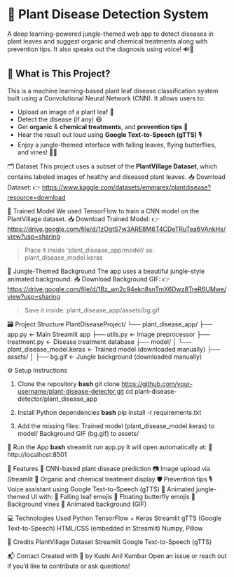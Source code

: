 # 🌿 Plant Disease Detection System

A deep learning-powered jungle-themed web app to detect diseases in plant leaves and suggest organic and chemical treatments along with prevention tips. It also speaks out the diagnosis using voice! 🔊🌱
## 🧠 What is This Project?
This is a machine learning-based plant leaf disease classification system built using a Convolutional Neural Network (CNN). It allows users to:
- Upload an image of a plant leaf 🍃
- Detect the disease (if any) 😷
- Get **organic** & **chemical treatments**, and **prevention tips** 🌿
- Hear the result out loud using **Google Text-to-Speech (gTTS)** 🎙️
- Enjoy a jungle-themed interface with falling leaves, flying butterflies, and vines! 🦋🌳

🗂 Dataset
This project uses a subset of the **PlantVillage Dataset**, which contains labeled images of healthy and diseased plant leaves.
📥 Download Dataset:
👉 https://www.kaggle.com/datasets/emmarex/plantdisease?resource=download

🧠 Trained Model
We used TensorFlow to train a CNN model on the PlantVillage dataset.
📥 Download Trained Model:
👉 https://drive.google.com/file/d/1zOgtS7w3ARE8M6T4CDeTRuTea6VAnkHx/view?usp=sharing
> Place it inside 'plant_disease_app/model/ as: plant_disease_model.keras

🎨 Jungle-Themed Background
The app uses a beautiful jungle-style animated background.
📥 Download Background GIF:
👉 https://drive.google.com/file/d/1Bz_wn2c94ekn8snTmX6Dwz8TreR6UMwe/view?usp=sharing
> Save it inside: plant_disease_app/assets/bg.gif

🗃️ Project Structure
PlantDiseaseProject/
└── plant_disease_app/
├── app.py ← Main Streamlit app
├── utils.py ← Image preprocessor
├── treatment.py ← Disease treatment database
├── model/
│ └── plant_disease_model.keras ← Trained model (downloaded manually)
├── assets/
│ ├── bg.gif ← Jungle background (downloaded manually)

⚙️ Setup Instructions
1. Clone the repository
**bash**
git clone https://github.com/your-username/plant-disease-detector.git
cd plant-disease-detector/plant_disease_app

2. Install Python dependencies
**bash**
pip install -r requirements.txt


3. Add the missing files:
Trained model (plant_disease_model.keras) to model/
Background GIF (bg.gif) to assets/

🚀 Run the App
**bash**
streamlit run app.py
It will open automatically at:
📍 http://localhost:8501

🎯 Features
🧠 CNN-based plant disease prediction
📷 Image upload via Streamlit
🧪 Organic and chemical treatment display
🛡️ Prevention tips
🎙️ Voice assistant using Google Text-to-Speech (gTTS)
🎨 Animated jungle-themed UI with:
🍃 Falling leaf emojis
🦋 Floating butterfly emojis
🌳 Background vines
🎥 Animated background (GIF)

💻 Technologies Used
Python
TensorFlow + Keras
Streamlit
gTTS (Google Text-to-Speech)
HTML/CSS (embedded in Streamlit)
Numpy, Pillow

🙌 Credits
PlantVillage Dataset
Streamlit
Google Text-to-Speech (gTTS)

📬 Contact
Created with 💚 by Kushi Anil Kumbar
Open an issue or reach out if you’d like to contribute or ask questions!








